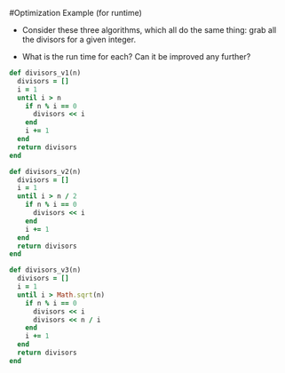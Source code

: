 #Optimization Example (for runtime)

- Consider these three algorithms, which all do the same thing: grab all the divisors for a given integer.

- What is the run time for each? Can it be improved any further?

```ruby
def divisors_v1(n)
  divisors = []
  i = 1
  until i > n
    if n % i == 0
      divisors << i
    end
    i += 1
  end
  return divisors
end

def divisors_v2(n)
  divisors = []
  i = 1
  until i > n / 2
    if n % i == 0
      divisors << i
    end
    i += 1
  end
  return divisors
end

def divisors_v3(n)
  divisors = []
  i = 1
  until i > Math.sqrt(n)
    if n % i == 0
      divisors << i
      divisors << n / i
    end
    i += 1
  end
  return divisors
end
```
